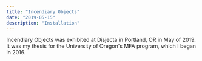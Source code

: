 ```yaml
---
title: "Incendiary Objects"
date: "2019-05-15"
description: "Installation"
---
```


Incendiary Objects was exhibited at Disjecta in Portland, OR in May of 2019. It was my thesis for the University of Oregon's MFA program, which I began in 2016.